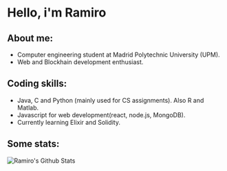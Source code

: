 # Hello, i'm Ramiro 

## About me:

* Computer engineering student at Madrid Polytechnic University (UPM).
* Web and Blockhain development enthusiast.

## Coding skills:

* Java, C and Python (mainly used for CS assignments). Also R and Matlab. 
* Javascript for web development(react, node.js, MongoDB).
* Currently learning Elixir and Solidity.

## Some stats:

![Ramiro's Github Stats](https://github-readme-stats.vercel.app/api?username=ramirolc02&bg_color=30,0ff1ce,904e95&title_color=fff&text_color=fff)
